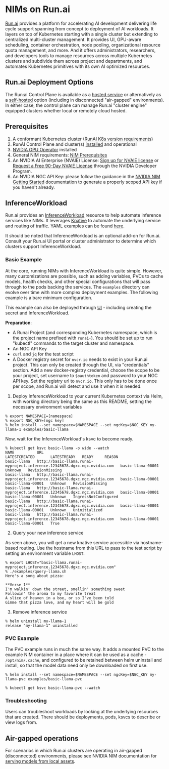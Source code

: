 # NIMs on Run.ai

[Run.ai](https://www.run.ai/) provides a platform for accelerating AI development delivering life cycle support spanning from concept to deployment of AI workloads. It layers on top of Kubernetes starting with a single cluster but extending to centralized multi-cluster management. It provides UI, GPU-aware scheduling, container orchestration, node pooling, organizational resource quota management, and more. And it offers administrators, researchers, and developers tools to manage resources across multiple Kubernetes clusters and subdivide them across project and departments, and automates Kubernetes primitives with its own AI optimized resources.

## Run.ai Deployment Options

The Run:ai Control Plane is available as a [hosted service](https://docs.run.ai/latest/home/components/#runai-control-plane-on-the-cloud) or alternatively as a [self-hosted](https://docs.run.ai/latest/home/components/#self-hosted-control-plane) option (including in disconnected "air-gapped" environments). In either case, the control plane can manage Run:ai "cluster engine" equipped clusters whether local or remotely cloud hosted.

## Prerequisites

1. A conformant Kubernetes cluster ([RunAI K8s version requirements](https://docs.run.ai/latest/admin/overview-administrator/))
2. RunAI Control Plane and cluster(s) [installed](https://docs.run.ai/latest/admin/runai-setup/cluster-setup/cluster-install/) and operational
3. [NVIDIA GPU Operator](https://github.com/NVIDIA/gpu-operator) installed
4. General NIM requirements: [NIM Prerequisites](https://docs.nvidia.com/nim/large-language-models/latest/getting-started.html#prerequisites)
5. An NVIDIA AI Enterprise (NVAIE) License: [Sign up for NVAIE license](https://build.nvidia.com/meta/llama-3-8b-instruct?snippet_tab=Docker&signin=true&integrate_nim=true&self_hosted_api=true) or [Request a Free 90-Day NVAIE License](https://enterpriseproductregistration.nvidia.com/?LicType=EVAL&ProductFamily=NVAIEnterprise) through the NVIDIA Developer Program.
6. An NVIDIA NGC API Key: please follow the guidance in the [NVIDIA NIM Getting Started](https://docs.nvidia.com/nim/large-language-models/latest/getting-started.html#option-2-from-ngc) documentation to generate a properly scoped API key if you haven't already.

## InferenceWorkload

Run.ai provides an [InferenceWorkload](https://docs.run.ai/latest/Researcher/workloads/inference-overview/) resource to help automate inference services like NIMs. It leverages [Knative](https://github.com/knative) to automate the underlying service and routing of traffic. YAML examples can be found [here](https://docs.run.ai/latest/developer/cluster-api/submit-yaml/#inference-workload-example).

It should be noted that InferenceWorkload is an optional add-on for Run.ai. Consult your Run.ai UI portal or cluster administrator to determine which clusters support InferenceWorkload.

### Basic Example

At the core, running NIMs with InferenceWorkload is quite simple. However, many customizations are possible, such as adding variables, PVCs to cache models, health checks, and other special configurations that will pass through to the pods backing the services. The `examples` directory can evolve over time with more complex deployment examples. The following example is a bare minimum configuration.

This example can also be deployed through [UI](https://docs.run.ai/latest/Researcher/workloads/inference-overview/) - including creating the secret and InferenceWorkload.

**Preparation**:
* A Runai Project (and corresponding Kubernetes namespace, which is the project name prefixed with `runai-`). You should be set up to run "kubectl" commands to the target cluster and namespace.
* An NGC API Key
* `curl` and `jq` for the test script
* A Docker registry secret for `nvcr.io` needs to exist in your Run.ai project. This can only be created through the UI, via "credentials" section. Add a new docker-registry credential, choose the scope to be your project, set username to `$oauthtoken` and password to your NGC API key. Set the registry url to `nvcr.io`. This only has to be done once per scope, and Run.ai will detect and use it when it is needed.

1. Deploy InferenceWorkload to your current Kubernetes context via Helm, with working directory being the same as this README, setting the necessary environment variables

```
% export NAMESPACE=[namespace]
% export NGC_KEY=[ngc key]
% helm install --set namespace=$NAMESPACE --set ngcKey=$NGC_KEY my-llama-1 examples/basic-llama
```

Now, wait for the InferenceWorkload's ksvc to become ready.

```
% kubectl get ksvc basic-llama -o wide --watch
NAME          URL                                                                                                     LATESTCREATED       LATESTREADY   READY     REASON
basic-llama   http://basic-llama.runai-myproject.inference.12345678.dgxc.ngc.nvidia.com   basic-llama-00001                 Unknown   RevisionMissing
basic-llama   http://basic-llama.runai-myproject.inference.12345678.dgxc.ngc.nvidia.com   basic-llama-00001   basic-llama-00001   Unknown   RevisionMissing
basic-llama   http://basic-llama.runai-myproject.inference.12345678.dgxc.ngc.nvidia.com   basic-llama-00001   basic-llama-00001   Unknown   IngressNotConfigured
basic-llama   http://basic-llama.runai-myproject.inference.12345678.dgxc.ngc.nvidia.com   basic-llama-00001   basic-llama-00001   Unknown   Uninitialized
basic-llama   http://basic-llama.runai-myproject.inference.12345678.dgxc.ngc.nvidia.com   basic-llama-00001   basic-llama-00001   True
```

2. Query your new inference service

As seen above, you will get a new knative service accessible via hostname-based routing. Use the hostname from this URL to pass to the test script by setting an environment variable `LHOST`.

```
% export LHOST="basic-llama.runai-myproject.inference.12345678.dgxc.ngc.nvidia.com"
% ./examples/query-llama.sh
Here's a song about pizza:

**Verse 1**
I'm walkin' down the street, smellin' something sweet
Followin' the aroma to my favorite treat
A slice of heaven in a box, or so I've been told
Gimme that pizza love, and my heart will be gold
```

3. Remove inference service

```
% helm uninstall my-llama-1
release "my-llama-1" uninstalled
```
### PVC Example

The PVC example runs in much the same way. It adds a mounted PVC to the example NIM container in a place where it can be used as a cache - `/opt/nim/.cache`, and configured to be retained between helm uninstall and install, so that the model data need only be downloaded on first use.

```
% helm install --set namespace=$NAMESPACE --set ngcKey=$NGC_KEY my-llama-pvc examples/basic-llama-pvc

% kubectl get ksvc basic-llama-pvc --watch
```

### Troubleshooting

Users can troubleshoot workloads by looking at the underlying resources that are created. There should be deployments, pods, ksvcs to describe or view logs from.

## Air-gapped operations

For scenarios in which Run:ai clusters are operating in air-gapped (disconnected) environments, please see NVIDIA NIM documentation for [serving models from local assets](https://docs.nvidia.com/nim/large-language-models/latest/getting-started.html#serving-models-from-local-assets).
